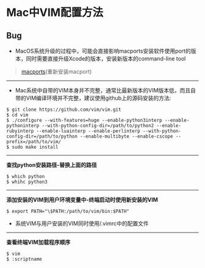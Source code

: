 # Mac中VIM配置方法
## Bug
- MacOS系统升级的过程中，可能会直接影响macports安装软件使用port的版本，同时需要直接升级Xcode的版本，安装新版本的command-line tool 

> [macports](https://trac.macports.org/wiki/Migration)(重新安装macport)

-------------

- Mac系统中自带的VIM本身并不完整，通常比最新版本的VIM版本低，而且自带的VIM编译环境并不完整，建议使用github上的源码安装的方法:

```
$ git clone https://github.com/vim/vim.git
$ cd vim
$ ./configure --with-features=huge --enable-python3interp --enable-pythoninterp --with-python-config-dir=/path/to/python2 --enable-rubyinterp --enable-luainterp --enable-perlinterp --with-python-config-dir=/path/to/python --enable-multibyte --enable-cscope --prefix=/path/to/vim/
$ sudo make install
```
---
**查找python安装路径-替换上面的路径**
```
$ which python
$ whihc python3
```
---
**添加安装的VIM到用户环境变量中-终端启动时使用新安装的VIM**
```
$ export PATH="\$PATH:/path/to/vim/bin:$PATH"
```
- 系统VIM与用户安装的VIM同时使用/.vimrc中的配置文件

---
**查看终端VIM加载程序顺序**
```
$ vim
$ :scriptname
```
